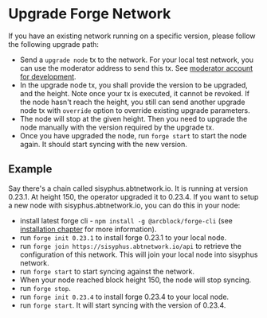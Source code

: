 # Upgrade Forge Network

If you have an existing network running on a specific version, please follow the following upgrade path:

* Send a `upgrade node` tx to the network. For your local test network, you can use the moderator address to send this tx. See [moderator account for development](moderator.md).
* In the upgrade node tx, you shall provide the version to be upgraded, and the height. Note once your tx is executed, it cannot be revoked. If the node hasn't reach the height, you still can send another upgrade node tx with `override` option to override existing upgrade parameters.
* The node will stop at the given height. Then you need to upgrade the node manually with the version required by the upgrade tx.
* Once you have upgraded the node, run `forge start` to start the node again. It should start syncing with the new version.

## Example

Say there's a chain called sisyphus.abtnetwork.io. It is running at version 0.23.1. At height 150, the operator upgraded it to 0.23.4. If you want to setup a new node with sisyphus.abtnetwork.io, you can do this in your node:

* install latest forge cli - `npm install -g @arcblock/forge-cli` (see [installation chapter](../install) for more information).
* run `forge init 0.23.1` to install forge 0.23.1 to your local node.
* run `forge join https://sisyphus.abtnetwork.io/api` to retrieve the configuration of this network. This will join your local node into sisyphus network.
* run `forge start` to start syncing against the network.
* When your node reached block height 150, the node will stop syncing.
* run `forge stop`.
* run `forge init 0.23.4` to install forge 0.23.4 to your local node.
* run `forge start`. It will start syncing with the version of 0.23.4.
